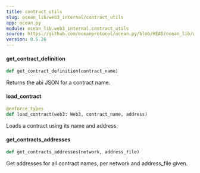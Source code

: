 ```yaml
---
title: contract_utils
slug: ocean_lib/web3_internal/contract_utils
app: ocean.py
module: ocean_lib.web3_internal.contract_utils
source: https://github.com/oceanprotocol/ocean.py/blob/HEAD/ocean_lib/web3_internal/contract_utils.py
version: 0.5.26
---
```

#### get\_contract\_definition

```python
def get_contract_definition(contract_name)
```

Returns the abi JSON for a contract name.

#### load\_contract

```python
@enforce_types
def load_contract(web3: Web3, contract_name, address)
```

Loads a contract using its name and address.

#### get\_contracts\_addresses

```python
def get_contracts_addresses(network, address_file)
```

Get addresses for all contract names, per network and address_file given.

